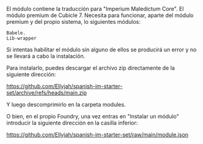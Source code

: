El módulo contiene la traducción para "Imperium Maledictum Core". El módulo premium de Cubicle 7. Necesita para funcionar, aparte del módulo premium y del propio sistema, lo siguientes módulos:

    Babele.
    Lib-wrapper
    
Si intentas habilitar el módulo sin alguno de ellos se producirá un error y no se llevará a cabo la instalación.

Para instalarlo, puedes descargar el archivo zip directamente de la siguiente dirección:

https://github.com/Ellyjah/spanish-im-starter-set/archive/refs/heads/main.zip

Y luego descomprimirlo en la carpeta modules.

O bien, en el propio Foundry, una vez entras en "Instalar un módulo" introducir la siguiente dirección en la casilla inferior:

https://github.com/Ellyjah/spanish-im-starter-set/raw/main/module.json
